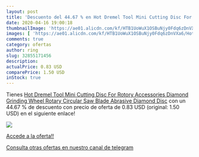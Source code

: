 ```yaml
---
layout: post
title: 'Descuento del 44.67 % en Hot Dremel Tool Mini Cutting Disc For Ro'
date: 2020-04-16 19:00:18
thumbnailImage: 'https://ae01.alicdn.com/kf/HTB1UoWuX1OSBuNjy0Fdq6zDnVXa6/Hot-Dremel-Tool-Mini-Cutting-Disc-For-Rotory-Accessories-Diamond-Grinding-Wheel-Rotary-Circular-Saw-Blade.jpg_350x350._SL200_.jpg'
images: [ 'https://ae01.alicdn.com/kf/HTB1UoWuX1OSBuNjy0Fdq6zDnVXa6/Hot-Dremel-Tool-Mini-Cutting-Disc-For-Rotory-Accessories-Diamond-Grinding-Wheel-Rotary-Circular-Saw-Blade.jpg_350x350._SL200_.jpg' ]
comments: true
category: ofertas
author: ring
slug: 32855171456
description:
actualPrice: 0.83 USD
comparePrice: 1.50 USD
inStock: true
---
```


Tienes [Hot Dremel Tool Mini Cutting Disc For Rotory Accessories Diamond Grinding Wheel Rotary Circular Saw Blade Abrasive Diamond Disc](https://www.amazon.com/dp/32855171456/?tag=redken08-20) con un 44.67 % de descuento con precio de oferta de 0.83 USD (original: 1.50 USD) en el siguiente enlace!

[![](https://ae01.alicdn.com/kf/HTB1UoWuX1OSBuNjy0Fdq6zDnVXa6/Hot-Dremel-Tool-Mini-Cutting-Disc-For-Rotory-Accessories-Diamond-Grinding-Wheel-Rotary-Circular-Saw-Blade.jpg_350x350._SL200_.jpg)](https://www.amazon.com/dp/32855171456/?tag=redken08-20)

[Accede a la oferta!!](https://www.amazon.com/dp/32855171456/?tag=redken08-20)

[Consulta otras ofertas en nuestro canal de telegram](https://t.me/s/ofertas25)
